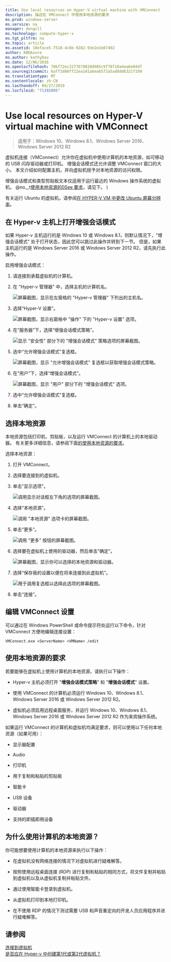 ```yaml
---
title: Use local resources on Hyper-V virtual machine with VMConnect
description: 描述在 VMConnect 中使用本地资源的要求
ms.prod: windows-server
ms.service: na
manager: dongill
ms.technology: compute-hyper-v
ms.tgt_pltfrm: na
ms.topic: article
ms.assetid: 18eface5-7518-4c6b-9282-93e2e3e87492
author: KBDAzure
ms.author: kathyDav
ms.date: 12/06/2016
ms.openlocfilehash: 70bf72ec2277679820d985c9f78f10a4ea6e04df
ms.sourcegitcommit: 6aff3d88ff22ea141a6ea6572a5ad8dd6321f199
ms.translationtype: MT
ms.contentlocale: zh-CN
ms.lasthandoff: 09/27/2019
ms.locfileid: "71392895"
---
```

# <a name="use-local-resources-on-hyper-v-virtual-machine-with-vmconnect"></a>Use local resources on Hyper-V virtual machine with VMConnect

>适用于：Windows 10、Windows 8.1、Windows Server 2016、Windows Server 2012 R2

虚拟机连接（VMConnect）允许你在虚拟机中使用计算机的本地资源，如可移动的 USB 闪存驱动器或打印机。 增强会话模式还允许调整 VMConnect 窗口的大小。 本文介绍如何配置主机，并向虚拟机授予对本地资源的访问权限。

增强会话模式和类型剪贴板文本仅适用于运行最近的 Windows 操作系统的虚拟机。 @no__t[使用本地资源的0See 要求](#requirements-for-using-local-resources)，请见下。 \) 

有关运行 Ubuntu 的虚拟机，请参阅[在 HYPER-V VM 中更改 Ubuntu 屏幕分辨率](https://blogs.msdn.microsoft.com/virtual_pc_guy/2014/09/19/changing-ubuntu-screen-resolution-in-a-hyper-v-vm/)。 
  
## <a name="turn-on-enhanced-session-mode-on-a-hyper-v-host"></a>在 Hyper-v 主机上打开增强会话模式  
如果 Hyper-v 主机运行的是 Windows 10 或 Windows 8.1，则默认情况下，"增强会话模式" 处于打开状态，因此您可以跳过此操作并转到下一节。 但是，如果主机运行的是 Windows Server 2016 或 Windows Server 2012 R2，请先执行此操作。 
  
启用增强会话模式：

1.  请连接到承载虚拟机的计算机。  
  
2.  在 "Hyper-v 管理器" 中，选择主机的计算机名。  
  
    ![屏幕截图，显示在左窗格的 "Hyper-v 管理器" 下列出的主机名。](media/Hyper-V-HyperVManager-HostNameSelected.png)  
  
3.  选择“Hyper-V 设置”。  
  
    ![屏幕截图，显示右窗格中 "操作" 下的 "Hyper-v 设置" 选项。](media/HyperV-ActionsHyperVSettings.png)  
  
4.  在“服务器”下，选择“增强会话模式策略”。  
  
    ![显示 "安全性" 部分下的 "增强会话模式" 策略选项的屏幕截图。](media/Hyper-V-Settings-ServerEnhancedSessionModePolicy.png)  
  
5.  选中“允许增强会话模式”复选框。  
  
    ![屏幕截图，显示 "允许增强会话模式" 复选框以获取增强会话模式策略。](media/Hyper-V-Settings-EnhancedSessionModePolicyCheckBox.png)  
  
6.  在“用户”下，选择“增强会话模式”。  
  
    ![屏幕截图，显示 "用户" 部分下的 "增强会话模式" 选项。 ](media/Hyper-V-Settings-UserEnhancedSessionMode.png)  
  
7.  选中“允许增强会话模式”复选框。  
  
8.  单击“确定”。  
  
## <a name="choose-a-local-resource"></a>选择本地资源

本地资源包括打印机、剪贴板，以及运行 VMConnect 的计算机上的本地驱动器。 有关更多详细信息，请参阅下面[的使用本地资源的要求](#requirements-for-using-local-resources)。  
  
选择本地资源：
  
1.  打开 VMConnect。  
  
2.  选择要连接到的虚拟机。  
  
3.  单击“显示选项”。  
  
    ![调用显示对话框左下角的选项的屏幕截图。](media/HyperV-VMConnect-DisplayConfig.png)  
  
4.  选择“本地资源”。  
  
    ![调用 "本地资源" 选项卡的屏幕截图。](media/HyperV-VMConnect-DisplayConfig-LocalResources.png)  
  
5.  单击“更多”。  
  
    ![调用 "更多" 按钮的屏幕截图。](media/HyperV-VMConnect-DisplayConfig-LocalResourcesMore.png)  
  
6.  选择要在虚拟机上使用的驱动器，然后单击“确定”。  
  
    ![屏幕截图，显示你可以选择的本地资源和驱动器。](media/HyperV-VMConnect-Settings-LocalResourcesDrives.png)  
  
7.  选择“保存我的设置以便在将来连接到此虚拟机”。  
  
    ![用于调用复选框以选择此选项的屏幕截图。](media/HyperV-VMConnect-SaveSettings.png)  
  
8.  单击“连接”。  
  
## <a name="edit-vmconnect-settings"></a>编辑 VMConnect 设置

可以通过在 Windows PowerShell 或命令提示符处运行以下命令，针对 VMConnect 方便地编辑连接设置：  
  
`VMConnect.exe <ServerName> <VMName> /edit`  
  
## <a name="requirements-for-using-local-resources"></a>使用本地资源的要求

若要能够在虚拟机上使用计算机的本地资源，请执行以下操作：  
  
-   Hyper-v 主机必须打开 "**增强会话模式策略**" 和 "**增强会话模式**" 设置。  
  
-   使用 VMConnect 的计算机必须运行 Windows 10、Windows 8.1、Windows Server 2016 或 Windows Server 2012 R2。  
  
-   虚拟机必须启用远程桌面服务，并运行 Windows 10、Windows 8.1、Windows Server 2016 或 Windows Server 2012 R2 作为来宾操作系统。  
  
如果运行 VMConnect 的计算机和虚拟机均满足要求，则可以使用以下任何本地资源（如果可用）：  
  
-   显示器配置  
  
-   Audio
  
-   打印机  
  
-   用于复制和粘贴的剪贴板  
  
-   智能卡  
  
-   USB 设备  
  
-   驱动器  
  
-   支持的即插即用设备  
  
## <a name="why-use-a-computers-local-resources"></a>为什么使用计算机的本地资源？
你可能想要使用计算机的本地资源来执行以下操作：  
  
-   在虚拟机没有网络连接的情况下对虚拟机进行疑难解答。  
  
-   按照使用远程桌面连接 (RDP) 进行复制和粘贴的相同方式，将文件复制并粘贴到虚拟机以及从虚拟机复制并粘贴文件。  
  
-   通过使用智能卡登录到虚拟机。  
  
-   从虚拟机打印到本地打印机。  
  
-   在不使用 RDP 的情况下测试需要 USB 和声音重定向的开发人员应用程序并进行疑难解答。  
  
## <a name="see-also"></a>请参阅  
[连接到虚拟机](https://technet.microsoft.com/library/cc742407.aspx)  
[是否应在 Hyper-v 中创建第1代或第2代虚拟机？](../plan/Should-I-create-a-generation-1-or-2-virtual-machine-in-Hyper-V.md)




